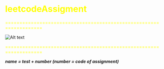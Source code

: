 # <span style = " color: yellow">leetcodeAssigment</span>

<span style="color:yellow;">===================================================================</span>

![Alt text](https://lanit.com.vn/wp-content/uploads/2023/09/leetcode.png "Optional title")

<span style="color:yellow;">===================================================================</span>

**_name = test + number (number = code of assignment)_**
